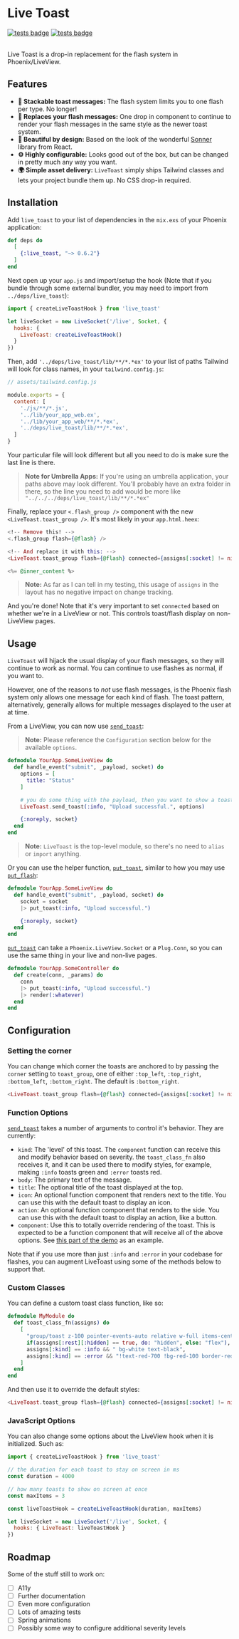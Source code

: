 # Live Toast

<div>
  <a href="https://github.com/srcrip/live_toast/actions"><img src="https://github.com/srcrip/live_toast/actions/workflows/tests.yml/badge.svg" alt="tests badge"/></a>
  <a href="https://hex.pm/packages/live_toast"><img src="https://img.shields.io/hexpm/v/live_toast" alt="tests badge"/></a>
</div>

<br />

Live Toast is a drop-in replacement for the flash system in Phoenix/LiveView.

## Features

- **📄 Stackable toast messages:** The flash system limits you to one flash per type. No longer!
- **📸 Replaces your flash messages:** One drop in component to continue to render your flash messages in the same style as
    the newer toast system.
- **💅 Beautiful by design:** Based on the look of the wonderful [Sonner](https://sonner.emilkowal.ski/) library from React.
- **⚙️ Highly configurable:** Looks good out of the box, but can be changed in pretty much any way you want.
- **🌍 Simple asset delivery:** `LiveToast` simply ships Tailwind classes and lets your project bundle them up. No CSS
    drop-in required.

## Installation

Add `live_toast` to your list of dependencies in the `mix.exs` of your Phoenix
application:

```elixir
def deps do
  [
    {:live_toast, "~> 0.6.2"}
  ]
end
```

Next open up your `app.js` and import/setup the hook (Note that if you bundle through some external bundler, you may need to import from `../deps/live_toast`):

```javascript
import { createLiveToastHook } from 'live_toast'

let liveSocket = new LiveSocket('/live', Socket, {
  hooks: {
    LiveToast: createLiveToastHook()
  }
})
```

Then, add `'../deps/live_toast/lib/**/*.*ex'` to your list of paths Tailwind will look for class names, in your
`tailwind.config.js`:

```javascript
// assets/tailwind.config.js

module.exports = {
  content: [
    './js/**/*.js',
    '../lib/your_app_web.ex',
    '../lib/your_app_web/**/*.*ex',
    '../deps/live_toast/lib/**/*.*ex',
  ]
}
```

Your particular file will look different but all you need to do is make sure the last line is there.

> **Note for Umbrella Apps:**
> If you're using an umbrella application, your paths above may look different. You'll probably have an extra folder in
> there, so the line you need to add would be more like `"../../../deps/live_toast/lib/**/*.*ex"`

Finally, replace your `<.flash_group />` component with the new `<LiveToast.toast_group />`. It's most likely in your
`app.html.heex`:

```heex
<!-- Remove this! -->
<.flash_group flash={@flash} />

<!-- And replace it with this: -->
<LiveToast.toast_group flash={@flash} connected={assigns[:socket] != nil} />

<%= @inner_content %>
```

> **Note:**
> As far as I can tell in my testing, this usage of `assigns` in the layout has no negative impact on change tracking.

And you're done! Note that it's very important to set `connected` based on whether we're in a LiveView or not. This
controls toast/flash display on non-LiveView pages.

## Usage

`LiveToast` will hijack the usual display of your flash messages, so they will continue to work as normal. You can
continue to use flashes as normal, if you want to.

However, one of the reasons to *not* use flash messages, is the Phoenix flash system only allows one message for each
kind of flash. The toast pattern, alternatively, generally allows for multiple messages displayed to the user at at time.

From a LiveView, you can now use [`send_toast`](https://hexdocs.pm/live_toast/LiveToast.html#send_toast/3):

> **Note:**
> Please reference the `Configuration` section below for the available `options`.

```elixir
defmodule YourApp.SomeLiveView do
  def handle_event("submit", _payload, socket) do
    options = [
      title: "Status"
    ]

    # you do some thing with the payload, then you want to show a toast, so:
    LiveToast.send_toast(:info, "Upload successful.", options)

    {:noreply, socket}
  end
end
```

> **Note:**
> `LiveToast` is the top-level module, so there's no need to `alias` or `import` anything.

Or you can use the helper function, [`put_toast`](https://hexdocs.pm/live_toast/LiveToast.html#put_toast/4), similar to how you may use [`put_flash`](https://hexdocs.pm/phoenix/Phoenix.Controller.html#put_flash/3):

```elixir
defmodule YourApp.SomeLiveView do
  def handle_event("submit", _payload, socket) do
    socket = socket
    |> put_toast(:info, "Upload successful.")

    {:noreply, socket}
  end
end
```

[`put_toast`](https://hexdocs.pm/live_toast/LiveToast.html#put_toast/4) can take a `Phoenix.LiveView.Socket` or a `Plug.Conn`, so you can use the same thing in your live and
non-live pages.

```elixir
defmodule YourApp.SomeController do
  def create(conn, _params) do
    conn
    |> put_toast(:info, "Upload successful.")
    |> render(:whatever)
  end
end
```

## Configuration

### Setting the corner

You can change which corner the toasts are anchored to by passing the `corner` setting to `toast_group`, one of either `:top_left`, `:top_right`, `:bottom_left`, `:bottom_right`. The default is `:bottom_right`.

```heex
<LiveToast.toast_group flash={@flash} connected={assigns[:socket] != nil} corner={:top_right} />
```

### Function Options

[`send_toast`](https://hexdocs.pm/live_toast/LiveToast.html#send_toast/3) takes a number of arguments to control it's behavior. They are currently:

- `kind`: The 'level' of this toast. The `component` function can receive this and modify behavior based on severity.
    the `toast_class_fn` also receives it, and it can be used there to modify styles, for example, making `:info` toasts
    green and `:error` toasts red.
- `body`: The primary text of the message. 
- `title`: The optional title of the toast displayed at the top.
- `icon`: An optional function component that renders next to the title. You can use this with the default toast to display an icon.
- `action`: An optional function component that renders to the side. You can use this with the default toast to display an action, like a button.
- `component`: Use this to totally override rendering of the toast. This is expected to be a function component that
    will receive all of the above options. See [this part of the demo](https://github.com/srcrip/live_toast/blob/fddcd7c51be05ba9997eb300ca920985e98ab583/demo/lib/demo_web/live/home_live.ex#L61) as an example.

Note that if you use more than just `:info` and `:error` in your codebase for flashes, you can augment LiveToast using
some of the methods below to support that.

### Custom Classes

You can define a custom toast class function, like so:

```elixir
defmodule MyModule do
  def toast_class_fn(assigns) do
    [
      "group/toast z-100 pointer-events-auto relative w-full items-center justify-between origin-center overflow-hidden rounded-lg p-4 shadow-lg border col-start-1 col-end-1 row-start-1 row-end-2",
      if(assigns[:rest][:hidden] == true, do: "hidden", else: "flex"),
      assigns[:kind] == :info && " bg-white text-black",
      assigns[:kind] == :error && "!text-red-700 !bg-red-100 border-red-200"
    ]
  end
end

```

And then use it to override the default styles:

```heex
<LiveToast.toast_group flash={@flash} connected={assigns[:socket] != nil} toast_class_fn={&MyModule.toast_class_fn/1} />
```

### JavaScript Options

You can also change some options about the LiveView hook when it is initialized. Such as:

```javascript
import { createLiveToastHook } from 'live_toast'

// the duration for each toast to stay on screen in ms
const duration = 4000

// how many toasts to show on screen at once
const maxItems = 3

const liveToastHook = createLiveToastHook(duration, maxItems)

let liveSocket = new LiveSocket('/live', Socket, {
  hooks: { LiveToast: liveToastHook }
})
```

## Roadmap

Some of the stuff still to work on:

- [ ] A11y
- [ ] Further documentation
- [ ] Even more configuration
- [ ] Lots of amazing tests
- [ ] Spring animations
- [ ] Possibly some way to configure additional severity levels
